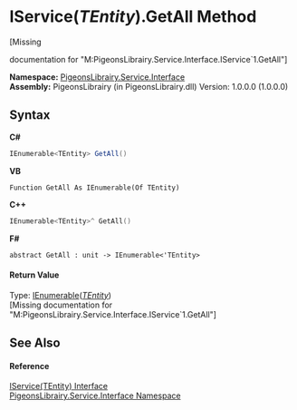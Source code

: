 # IService(*TEntity*).GetAll Method 
 

\[Missing <summary> documentation for "M:PigeonsLibrairy.Service.Interface.IService`1.GetAll"\]

**Namespace:**&nbsp;<a href="b0fc0eda-b7b1-0d3d-2267-0fd4766ff20d">PigeonsLibrairy.Service.Interface</a><br />**Assembly:**&nbsp;PigeonsLibrairy (in PigeonsLibrairy.dll) Version: 1.0.0.0 (1.0.0.0)

## Syntax

**C#**<br />
``` C#
IEnumerable<TEntity> GetAll()
```

**VB**<br />
``` VB
Function GetAll As IEnumerable(Of TEntity)
```

**C++**<br />
``` C++
IEnumerable<TEntity>^ GetAll()
```

**F#**<br />
``` F#
abstract GetAll : unit -> IEnumerable<'TEntity> 

```


#### Return Value
Type: <a href="http://msdn2.microsoft.com/en-us/library/9eekhta0" target="_blank">IEnumerable</a>(<a href="2968df4d-a1dc-aae6-f9e7-e1e48a569370">*TEntity*</a>)<br />\[Missing <returns> documentation for "M:PigeonsLibrairy.Service.Interface.IService`1.GetAll"\]

## See Also


#### Reference
<a href="2968df4d-a1dc-aae6-f9e7-e1e48a569370">IService(TEntity) Interface</a><br /><a href="b0fc0eda-b7b1-0d3d-2267-0fd4766ff20d">PigeonsLibrairy.Service.Interface Namespace</a><br />